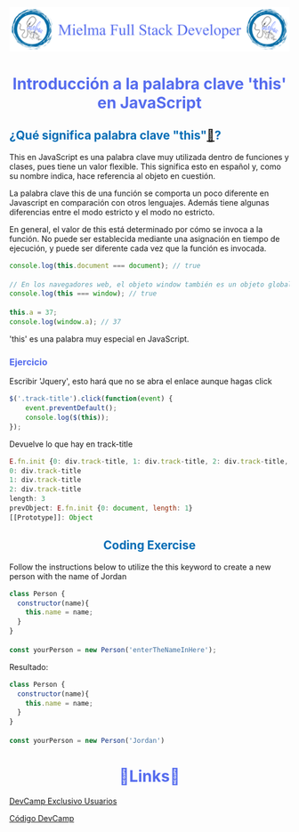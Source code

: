 ![Logo Mielma](Logo/Logo_Encabezado.png)

# <center><b><font color="#556CEE">Introducción a la palabra clave 'this' en JavaScript</font></b>

## <b><font color="#006cb5">¿Qué significa palabra clave "this"[🔗](https://developer.mozilla.org/es/docs/Web/JavaScript/Reference/Operators/this)?</font></b>

This en JavaScript es una palabra clave muy utilizada dentro de funciones y clases, pues tiene un valor flexible. This significa esto en español y, como su nombre indica, hace referencia al objeto en cuestión.

La palabra clave this de una función se comporta un poco diferente en Javascript en comparación con otros lenguajes. Además tiene algunas diferencias entre el modo estricto y el modo no estricto.

En general, el valor de this está determinado por cómo se invoca a la función. No puede ser establecida mediante una asignación en tiempo de ejecución, y puede ser diferente cada vez que la función es invocada.

```js
console.log(this.document === document); // true

// En los navegadores web, el objeto window también es un objeto global:
console.log(this === window); // true

this.a = 37;
console.log(window.a); // 37
```

'this' es una palabra muy especial en JavaScript.

### <font color="#556CEE">Ejercicio</font>
Escribir 'Jquery', esto hará que no se abra el enlace aunque hagas click
```js
$('.track-title').click(function(event) {
    event.preventDefault();
    console.log($(this));
});
```
Devuelve lo que hay en track-title
```js
E.fn.init {0: div.track-title, 1: div.track-title, 2: div.track-title, length: 3, prevObject: E.fn.init}.
0: div.track-title
1: div.track-title
2: div.track-title
length: 3
prevObject: E.fn.init {0: document, length: 1}
[[Prototype]]: Object
```


## <center><b><font color="#006cb5">Coding Exercise</font></b>
Follow the instructions below to utilize the this keyword to create a new person with the name of Jordan
```js
class Person {
  constructor(name){
    this.name = name;
  }
}

const yourPerson = new Person('enterTheNameInHere');
```
Resultado:
```js
class Person {
  constructor(name){
    this.name = name;
  }
}

const yourPerson = new Person('Jordan')
```


# <center><b><font color="#556CEE">🔗Links🔗</font></b>

[DevCamp Exclusivo Usuarios](https://basque.devcamp.com/pt-full-stack-development-javascript-python-react/guide/introduction-this-keyword-javascript)  

[Código DevCamp](https://github.com/rails-camp/javascript-programming/blob/master/section_d_08_introduction_this.js)

<!-- [Código Mielma]() -->
